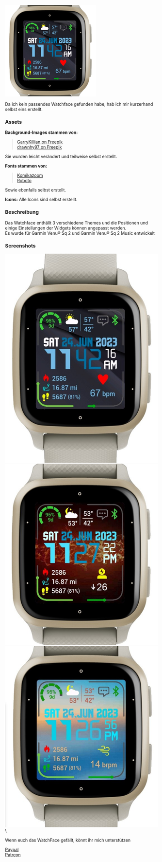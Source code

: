 <img src="/Assets/Images/Screenshots/Title.jpg" width="300" />

Da ich kein passendes Watchface gefunden habe, hab ich mir kurzerhand selbst eins erstellt.

### Assets
**Background-Images stammen von:**
> <a href="https://www.freepik.com/free-vector/abstract-vector-red-mesh-background-chaotically-connected-points-polygons-flying-space-flying-debris-futuristic-technology-style-card-lines-points-circles-planes-futuristic-design_1283661.htm" target="_blank" rel="noopener">GarryKillian on Freepik</a>\
> <a href="https://www.freepik.com/free-vector/blurred-summer-background_900446.htm" target="_blank" rel="noopener">drawnhy97 on Freepik</a>

Sie wurden leicht verändert und teilweise selbst erstellt.

**Fonts stammen von:**
> <a href="https://www.dafont.com/komikazoom.font" target="_blank">Komikazoom</a>\
> <a href="https://www.dafont.com/roboto.font" target="_blank">Roboto</a>

Sowie ebenfalls selbst erstellt.

**Icons:**
Alle Icons sind selbst erstellt.

### Beschreibung
Das Watchface enthällt 3 verschiedene Themes und die Positionen und einige Einstellungen der Widgets können angepasst werden.\
Es wurde für Garmin Venu® Sq 2 und Garmin Venu® Sq 2 Music entwickelt

### Screenshots
![DarkBlue](/Assets/Images/Screenshots/1.jpg)
![Fire](/Assets/Images/Screenshots/2.jpg)
![Sunset](/Assets/Images/Screenshots/3.jpg)
\

Wenn euch das WatchFace gefällt, könnt ihr mich unterstützen

[Paypal](https://paypal.me/RomanDrechsel) \
[Patreon](https://patreon.com/RomanDrechsel)
